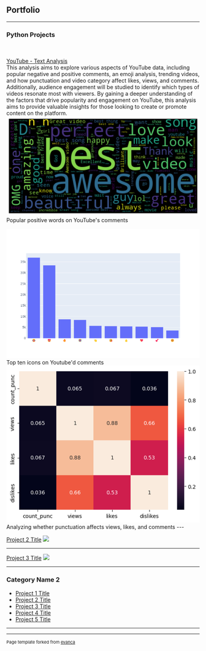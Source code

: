 ## Portfolio

---

### Python Projects 

<br><br>
[YouTube - Text Analysis](https://github.com/Thi-Ngo/YouTube---Text-analysis/blob/main/Youtube%20Analysis.ipynb)
<br>
This analysis aims to explore various aspects of YouTube data, including popular negative and positive comments, an emoji analysis, trending videos, and how punctuation and video category affect likes, views, and comments. Additionally, audience engagement will be studied to identify which types of videos resonate most with viewers. By gaining a deeper understanding of the factors that drive popularity and engagement on YouTube, this analysis aims to provide valuable insights for those looking to create or promote content on the platform.
<br>
<img src="images/youtube 2.png?raw=true"/>
Popular positive words on YouTube's comments

<img src="images/Youtube 3.png?raw=true"/>
Top ten icons on Youtube'd comments
<br>
<img src="images/youtube 6.png?raw=true"/>
Analyzing whether punctuation affects views, likes, and comments
---


[Project 2 Title](/pdf/sample_presentation.pdf)
<img src="images/dummy_thumbnail.jpg?raw=true"/>

---
[Project 3 Title](http://example.com/)
<img src="images/dummy_thumbnail.jpg?raw=true"/>

---

### Category Name 2

- [Project 1 Title](http://example.com/)
- [Project 2 Title](http://example.com/)
- [Project 3 Title](http://example.com/)
- [Project 4 Title](http://example.com/)
- [Project 5 Title](http://example.com/)

---




---
<p style="font-size:11px">Page template forked from <a href="https://github.com/evanca/quick-portfolio">evanca</a></p>
<!-- Remove above link if you don't want to attibute -->
